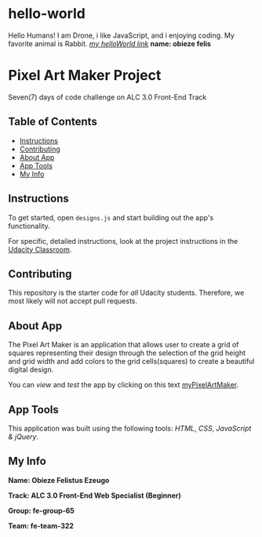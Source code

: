 # hello-world
Hello Humans!
I am Drone, i like JavaScript, and i enjoying coding.
My favorite animal is Rabbit. 
[*my helloWorld link*](http://www.helloworld.com)
**name: obieze felis**
# Pixel Art Maker Project
 Seven(7) days of code challenge on ALC 3.0 Front-End Track

## Table of Contents

* [Instructions](##instructions)
* [Contributing](##contributing)
* [About App](##aboutapp)
* [App Tools](##apptools)
* [My Info](##myInfo)

## Instructions

To get started, open `designs.js` and start building out the app's functionality.

For specific, detailed instructions, look at the project instructions in the [Udacity Classroom](https://classroom.udacity.com/me).

## Contributing

This repository is the starter code for _all_ Udacity students. Therefore, we most likely will not accept pull requests.

## About App

The Pixel Art Maker is an application that allows user to create a grid of squares representing their design through the selection of the grid height and grid width and add colors to the grid cells(squares) to create a beautiful digital design.

You can _view_ and _test_ the app by clicking on this text [myPixelArtMaker](https://felistus.github.io/pixelArtMaker/).

## App Tools

This application was built using the following tools: _HTML_, _CSS_, _JavaScript & jQuery_.

## My Info

**Name: Obieze Felistus Ezeugo**

**Track: ALC 3.0 Front-End Web Specialist (Beginner)**

**Group: fe-group-65**

**Team: fe-team-322**

